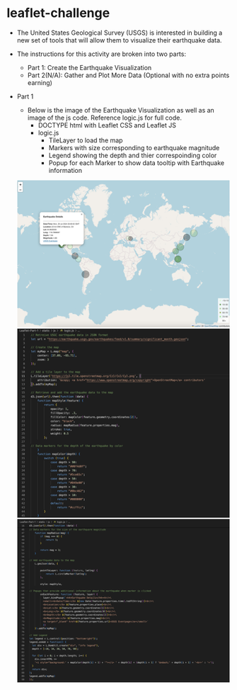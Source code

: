# leaflet-challenge
- The United States Geological Survey (USGS) is interested in building a new set of tools that will allow them to visualize their earthquake data.
- The instructions for this activity are broken into two parts:
    -   Part 1: Create the Earthquake Visualization
    - Part 2(N/A): Gather and Plot More Data (Optional with no extra points earning) 

- Part 1 
    - Below is the image of the Earthquake Visualization as well as an image of the js code. Reference logic.js for full code.
        - DOCTYPE html with Leaflet CSS and Leaflet JS
        - logic.js 
            - TileLayer to load the map
            - Markers with size corresponding to earthquake magnitude
            - Legend showing the depth and thier correspoinding color
            - Popup for each Marker to show data tooltip with Earthquake information

  ![USCG Significant Earthquakes from the Past 30 Days](https://github.com/Kre8iveEnvy/leaflet-challenge/blob/main/Images/USCG%20Significant%20Earthquakes%20from%20the%20Past%2030%20Days.png) 
  ![logic.js screenshot1](https://github.com/Kre8iveEnvy/leaflet-challenge/blob/main/Images/logic.js%20screenshot1.png)
  ![logic.js screenshot2](https://github.com/Kre8iveEnvy/leaflet-challenge/blob/main/Images/logic.js%20screenshot2.png)

     
    

